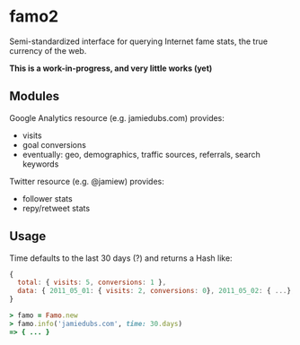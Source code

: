 famo2
=====

Semi-standardized interface for querying Internet fame stats, the true currency of the web.

**This is a work-in-progress, and very little works (yet)**

Modules
-------

Google Analytics resource (e.g. jamiedubs.com) provides:
* visits
* goal conversions
* eventually: geo, demographics, traffic sources, referrals, search keywords

Twitter resource (e.g. @jamiew) provides:
* follower stats
* repy/retweet stats

Usage
-----

Time defaults to the last 30 days (?) and returns a Hash like:
```javascript
{
  total: { visits: 5, conversions: 1 },
  data: { 2011_05_01: { visits: 2, conversions: 0}, 2011_05_02: { ...}, ... }
}
```


```ruby
> famo = Famo.new
> famo.info('jamiedubs.com', time: 30.days)
=> { ... }
```

